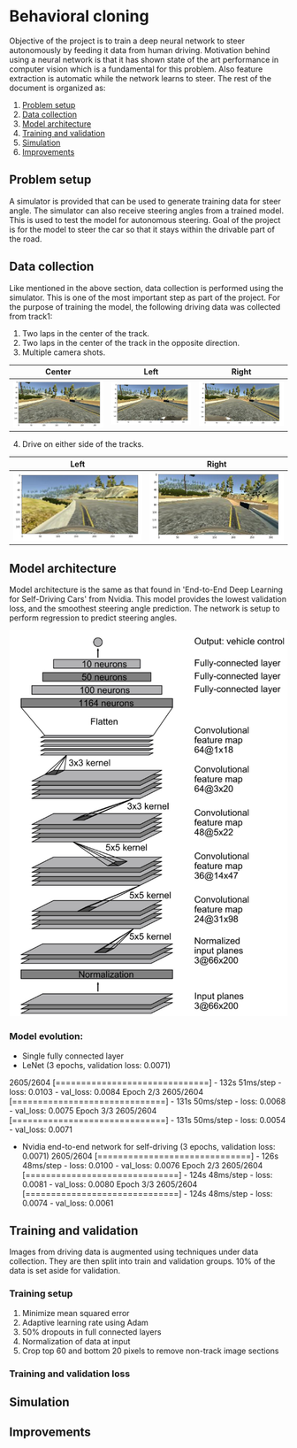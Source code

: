 # Behavioral cloning

Objective of the project is to train a deep neural network to steer autonomously by feeding it data from human driving. Motivation behind using a neural network is that it has shown state of the art performance in computer vision which is a fundamental for this problem. Also feature extraction is automatic while the network learns to steer. The rest of the document is organized as:

1. [Problem setup](#problem_setup)
2. [Data collection](#data_collection)
3. [Model architecture](#model_architecture)
4. [Training and validation](#training)
5. [Simulation](#simulation)
6. [Improvements](#improvements)

## <a name="problem_setup">Problem setup</a>
A simulator is provided that can be used to generate training data for steer angle. The simulator can also receive steering angles from a trained model. This is used to test the model for autonomous steering. Goal of the project is for the model to steer the car so that it stays within the drivable part of the road.

## <a name="data_collection">Data collection</a>
Like mentioned in the above section, data collection is performed using the simulator. This is one of the most important step as part of the project. For the purpose of training the model, the following driving data was collected from track1:

1. Two laps in the center of the track.
2. Two laps in the center of the track in the opposite direction.
3. Multiple camera shots.

 | Center | Left | Right
 | :---: | :---: | :---:
 | ![](report_data/t1_center.jpg) | ![](report_data/t1_left.jpg) | ![](report_data/t1_right.jpg)

4. Drive on either side of the tracks.

 | Left | Right
 | :---: | :---:
 | ![](report_data/t1_left_correction.jpg) | ![](report_data/t1_right_correction.jpg)

## <a name="model_architecture">Model architecture</a>
Model architecture is the same as that found in 'End-to-End Deep Learning for Self-Driving Cars' from Nvidia. This model provides the lowest validation loss, and the smoothest steering angle prediction. The network is setup to perform regression to predict steering angles.

![](report_data/network.jpg)

### Model evolution:

* Single fully connected layer
* LeNet (3 epochs, validation loss: 0.0071)

2605/2604 [==============================] - 132s 51ms/step - loss: 0.0103 - val_loss: 0.0084
Epoch 2/3
2605/2604 [==============================] - 131s 50ms/step - loss: 0.0068 - val_loss: 0.0075
Epoch 3/3
2605/2604 [==============================] - 131s 50ms/step - loss: 0.0054 - val_loss: 0.0071

* Nvidia end-to-end network for self-driving (3 epochs, validation loss: 0.0071)
2605/2604 [==============================] - 126s 48ms/step - loss: 0.0100 - val_loss: 0.0076
Epoch 2/3
2605/2604 [==============================] - 124s 48ms/step - loss: 0.0081 - val_loss: 0.0080
Epoch 3/3
2605/2604 [==============================] - 124s 48ms/step - loss: 0.0074 - val_loss: 0.0061

## <a name="training">Training and validation</a>
Images from driving data is augmented using techniques under data collection. They are then split into train and validation groups. 10% of the data is set aside for validation.

### Training setup
1. Minimize mean squared error
2. Adaptive learning rate using Adam
3. 50% dropouts in full connected layers
4. Normalization of data at input
5. Crop top 60 and bottom 20 pixels to remove non-track image sections

### Training and validation loss


## <a name="simulation">Simulation</a>

## <a name="improvements">Improvements</a>




